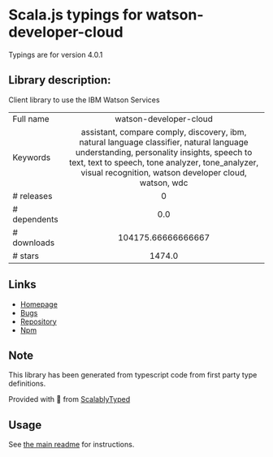 
# Scala.js typings for watson-developer-cloud

Typings are for version 4.0.1

## Library description:
Client library to use the IBM Watson Services

|                    |                 |
| ------------------ | :-------------: |
| Full name          | watson-developer-cloud |
| Keywords           | assistant, compare comply, discovery, ibm, natural language classifier, natural language understanding, personality insights, speech to text, text to speech, tone analyzer, tone_analyzer, visual recognition, watson developer cloud, watson, wdc |
| # releases         | 0 |
| # dependents       | 0.0 |
| # downloads        | 104175.66666666667 |
| # stars            | 1474.0 |

## Links
- [Homepage](https://github.com/watson-developer-cloud/node-sdk#readme)
- [Bugs](https://github.com/watson-developer-cloud/node-sdk/issues)
- [Repository](https://github.com/watson-developer-cloud/node-sdk)
- [Npm](https://www.npmjs.com/package/watson-developer-cloud)
    


## Note
This library has been generated from typescript code from first party type definitions.

Provided with :purple_heart: from [ScalablyTyped](https://github.com/oyvindberg/ScalablyTyped)

## Usage
See [the main readme](../../readme.md) for instructions.


